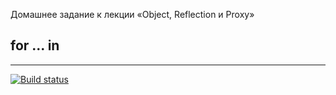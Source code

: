 Домашнее задание к лекции «Object, Reflection и Proxy»

## for ... in

-----------
[![Build status](https://ci.appveyor.com/api/projects/status/6ouanukbto2rph8a?svg=true)](https://ci.appveyor.com/project/ASosnin/advanced)